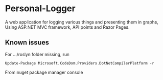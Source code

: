 # Personal-Logger
A web application for logging various things and presenting them in graphs, Using ASP.NET MVC framework, API points and Razor Pages.

## Known issues
For .../roslyn folder missing, run 
```
Update-Package Microsoft.CodeDom.Providers.DotNetCompilerPlatform -r
```
From nuget package manager console 

